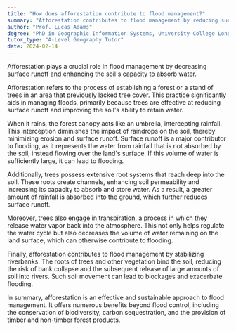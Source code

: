 ```yaml
---
title: "How does afforestation contribute to flood management?"
summary: "Afforestation contributes to flood management by reducing surface runoff and enhancing water absorption in the soil."
author: "Prof. Lucas Adams"
degree: "PhD in Geographic Information Systems, University College London"
tutor_type: "A-Level Geography Tutor"
date: 2024-02-14
---
```


Afforestation plays a crucial role in flood management by decreasing surface runoff and enhancing the soil's capacity to absorb water.

Afforestation refers to the process of establishing a forest or a stand of trees in an area that previously lacked tree cover. This practice significantly aids in managing floods, primarily because trees are effective at reducing surface runoff and improving the soil's ability to retain water.

When it rains, the forest canopy acts like an umbrella, intercepting rainfall. This interception diminishes the impact of raindrops on the soil, thereby minimizing erosion and surface runoff. Surface runoff is a major contributor to flooding, as it represents the water from rainfall that is not absorbed by the soil, instead flowing over the land's surface. If this volume of water is sufficiently large, it can lead to flooding.

Additionally, trees possess extensive root systems that reach deep into the soil. These roots create channels, enhancing soil permeability and increasing its capacity to absorb and store water. As a result, a greater amount of rainfall is absorbed into the ground, which further reduces surface runoff.

Moreover, trees also engage in transpiration, a process in which they release water vapor back into the atmosphere. This not only helps regulate the water cycle but also decreases the volume of water remaining on the land surface, which can otherwise contribute to flooding.

Finally, afforestation contributes to flood management by stabilizing riverbanks. The roots of trees and other vegetation bind the soil, reducing the risk of bank collapse and the subsequent release of large amounts of soil into rivers. Such soil movement can lead to blockages and exacerbate flooding.

In summary, afforestation is an effective and sustainable approach to flood management. It offers numerous benefits beyond flood control, including the conservation of biodiversity, carbon sequestration, and the provision of timber and non-timber forest products.
    